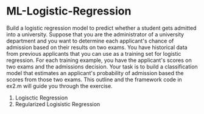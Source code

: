 # ML-Logistic-Regression

Build a logistic regression model to predict whether a student gets admitted into a university.
Suppose that you are the administrator of a university department and you want to determine each applicant's chance of admission based on their results on two exams. 
You have historical data from previous applicants that you can use as a training set for logistic regression. For each training example, you have the applicant's scores on two exams and the admissions decision.
Your task is to build a classification model that estimates an applicant's probability of admission based the scores from those two exams. This outline and the framework code in ex2.m will guide you through the exercise.

1. Logisctic Regression
2. Regularized Logisistic Regression
